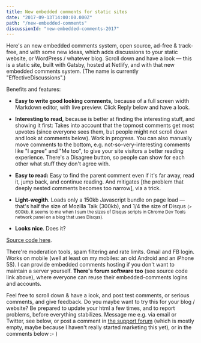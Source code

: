 ```yaml
---
title: New embedded comments for static sites
date: "2017-09-13T14:00:00.000Z"
path: "/new-embedded-comments"
discussionId: "new-embedded-comments-2017"
---
```


Here's an new embedded comments system, open source, ad-free & track-free, and with some new ideas,
which adds discussions to your static website, or WordPress / whatever blog.
Scroll down and have a look
— this is a static site, built with Gatsby, hosted at Netlify, and with that new embedded comments system.
(The name is currently "EffectiveDiscussions".)

Benefits and features:

- **Easy to write good looking comments,** because of a full screen width Markdown editor, with live preview. Click Reply below and have a look.

- **Interesting to read,** because is better at finding the interesting stuff, and showing it first:
Takes into account that the topmost comments get most upvotes
(since everyone sees them, but people might not scroll down and look at comments below).
Work in progress.
You can also manually move comments to the bottom, e.g. not-so-very-interesting comments like "I agree" and "Me too", to give your site visitors a better reading experience. There's a Disagree button, so people can show for each other what stuff they don't agree with.

- **Easy to read:**
Easy to find the parent comment even if it's far away, read it, jump back, and continue reading.
And mitigates [the problem that deeply nested comments becomes too narrow], via a trick.

- **Light-wegith**. Loads only a 150kb Javascript bundle on page load
— that's half the size of Mozilla Talk (300kb),
and 1/4 the size of Disqus
<small>(> 600kb, it seems to me when I sum the sizes of Disqus scripts in Chrome Dev Tools network panel on a blog that uses Disqus).</small>
<!-- The disqus page: http://goingconcern.com/accounting-firm-offices-nap-rooms-hoteling/#disqus_thread
 open dev tools, netw panel, reload, search for "disqus" scripts, sum -->

- **Looks nice**. Does it?

[Source code here](https://github.com/debiki/ed-server).

There're moderation tools, spam filtering and rate limits. Gmail and FB login.
Works on mobile (well at least on my mobiles: an old Android and an iPhone 5S).
I can provide embedded comments hosting if you don't want to maintain a server yourself.
**There's forum software too** (see source code link above),
where everyone can reuse their embedded-comments logins and accounts.

Feel free to scroll down & have a look, and post test comments, or serious comments,
and give feedback.
Do you maybe want to try this for your blog / website?
Be prepared to update your html a few times, and to report problems,
before everything stabilizes.
Message me e.g. via email or Twitter, see below, or post a comment in [the support forum](https://www.effectivediscussions.org/forum/latest/support) (which is mostly empty,
maybe because I haven't really started marketing this yet), or in the comments below :- )

<!--
Actually you can try it right now — just insert the following html `<div>` placeholder and `<script>` tag somewhere.

```html
<div className="ed-comments" data-discussion-id="test-001">
  <noscript>Please enable Javascript to view comments.</noscript>
  <p style="marginTop: 25px; opacity: 0.9; fontSize: 96%">
  Comments powered by <a href="https://www.effectivediscussions.org">Effective Discussions</a>.
  </p>
</div>
<script async src="https://embedded-comments-test.ed.community/-/ed-comments.js"></script>
```

Here's a Gatsby component that does this for you, in case you use Gatsby.
But I haven't yet broken it out to its own Node.js package.
-->

